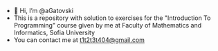 - 👋 Hi, I’m @aGatovski
- This is a repository with solution to exercises for the "Introduction To Programming" course given by me at Faculty of Mathematics and Informatics, Sofia University
- You can contact me at t1t2t3t404@gmail.com

